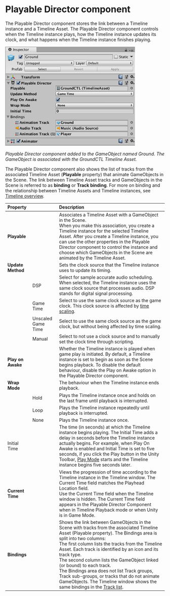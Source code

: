 # Playable Director component

The Playable Director component stores the link between a Timeline instance and a Timeline Asset. The Playable Director component controls when the Timeline instance plays, how the Timeline instance updates its clock, and what happens when the Timeline instance finishes playing. 

![Playable Director component added to the GameObject named Ground. The GameObject is associated with the GroundCTL Timeline Asset.](images/timeline_inspector_playable_director.png)

_Playable Director component added to the GameObject named Ground. The GameObject is associated with the GroundCTL Timeline Asset._

The Playable Director component also shows the list of tracks from the associated Timeline Asset (**Playable** property) that animate GameObjects in the Scene. The link between Timeline Asset tracks and GameObjects in the Scene is referred to as **binding** or **Track binding**. For more on binding and the relationship between Timeline Assets and Timeline instances, see [Timeline overview](tl_about.md).

|**Property** ||**Description** |
|:---|:---|:---|
|**Playable**||Associates a Timeline Asset with a GameObject in the Scene.<br />When you make this association, you create a Timeline instance for the selected Timeline Asset. After you create a Timeline instance, you can use the other properties in the Playable Director component to control the instance and choose which GameObjects in the Scene are animated by the Timeline Asset.|
|**Update Method**||Sets the clock source that the Timeline instance uses to update its timing.|
||DSP|Select for sample accurate audio scheduling. When selected, the Timeline instance uses the same clock source that processes audio. DSP stands for digital signal processing.|
||Game Time|Select to use the same clock source as the game clock. This clock source is affected by [time scaling](https://docs.unity3d.com/Manual/TimeFrameManagement.html).|
||Unscaled Game Time|Select to use the same clock source as the game clock, but without being affected by time scaling.|
||Manual|Select to not use a clock source and to manually set the clock time through scripting.|
|**Play on Awake**||Whether the Timeline instance is played when game play is initiated. By default, a Timeline instance is set to begin as soon as the Scene begins playback. To disable the default behaviour, disable the Play on Awake option in the Playable Director component.|
|**Wrap Mode**||The behaviour when the Timeline instance ends playback.|
||Hold|Plays the Timeline instance once and holds on the last frame until playback is interrupted.|
||Loop|Plays the Timeline instance repeatedly until playback is interrupted.|
||None|Plays the Timeline instance once.|
|Initial Time||The time (in seconds) at which the Timeline instance begins playing. The Initial Time adds a delay in seconds before the Timeline instance actually begins. For example, when Play On Awake is enabled and Initial Time is set to five seconds, if you click the Play button in the Unity Toolbar, [Play Mode](https://docs.unity3d.com/Manual/GameView.html) starts and the Timeline instance begins five seconds later.|
|**Current Time**||Views the progression of time according to the Timeline instance in the Timeline window. The Current Time field matches the Playhead Location field.<br />Use the Current Time field when the Timeline window is hidden. The Current Time field appears in the Playable Director Component when in Timeline Playback mode or when Unity is in Game Mode.|
|**Bindings**||Shows the link between GameObjects in the Scene with tracks from the associated Timeline Asset (Playable property). The Bindings area is split into two columns:<br />The first column lists the tracks from the Timeline Asset. Each track is identified by an icon and its track type.<br />The second column lists the GameObject linked (or bound) to each track.<br />The Bindings area does not list Track groups, Track sub-groups, or tracks that do not animate GameObjects. The Timeline window shows the same bindings in the [Track list](trk_list_about.md).|

